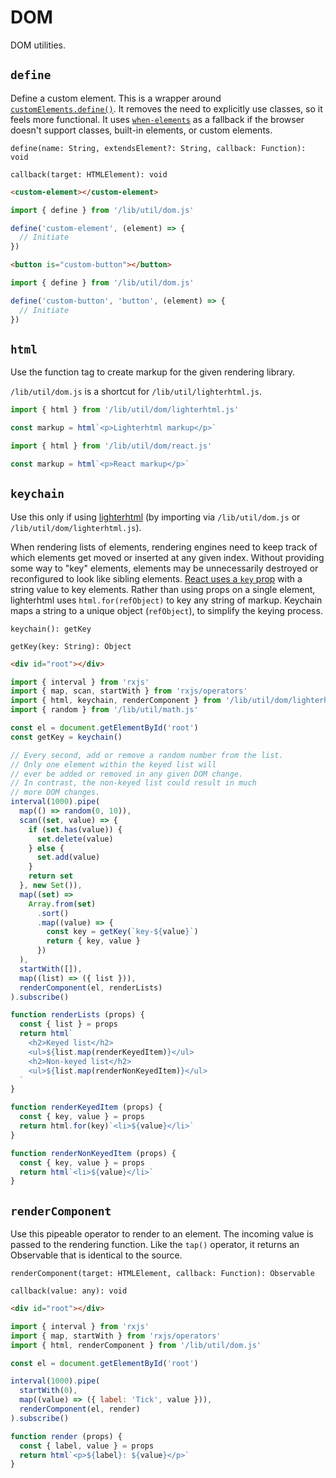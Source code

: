 # DOM

DOM utilities.

## `define`

Define a custom element. This is a wrapper around [`customElements.define()`](https://developer.mozilla.org/en-US/docs/Web/API/CustomElementRegistry/define). It removes the need to explicitly use classes, so it feels more functional. It uses [`when-elements`](https://github.com/indiana-university/when-elements) as a fallback if the browser doesn't support classes, built-in elements, or custom elements.

```
define(name: String, extendsElement?: String, callback: Function): void

callback(target: HTMLElement): void
```

```html
<custom-element></custom-element>
```

```js
import { define } from '/lib/util/dom.js'

define('custom-element', (element) => {
  // Initiate
})
```

```html
<button is="custom-button"></button>
```

```js
import { define } from '/lib/util/dom.js'

define('custom-button', 'button', (element) => {
  // Initiate
})
```

## `html`

Use the function tag to create markup for the given rendering library.

`/lib/util/dom.js` is a shortcut for `/lib/util/lighterhtml.js`.

```js
import { html } from '/lib/util/dom/lighterhtml.js'

const markup = html`<p>Lighterhtml markup</p>`
```

```js
import { html } from '/lib/util/dom/react.js'

const markup = html`<p>React markup</p>`
```

## `keychain`

Use this only if using [lighterhtml](https://github.com/WebReflection/lighterhtml) (by importing via `/lib/util/dom.js` or `/lib/util/dom/lighterhtml.js`).

When rendering lists of elements, rendering engines need to keep track of which elements get moved or inserted at any given index. Without providing some way to "key" elements, elements may be unnecessarily destroyed or reconfigured to look like sibling elements. [React uses a `key` prop](https://reactjs.org/docs/lists-and-keys.html) with a string value to key elements. Rather than using props on a single element, lighterhtml uses `html.for(refObject)` to key any string of markup. Keychain maps a string to a unique object (`refObject`), to simplify the keying process.

```
keychain(): getKey

getKey(key: String): Object
```

```html
<div id="root"></div>
```

```js
import { interval } from 'rxjs'
import { map, scan, startWith } from 'rxjs/operators'
import { html, keychain, renderComponent } from '/lib/util/dom/lighterhtml.js'
import { random } from '/lib/util/math.js'

const el = document.getElementById('root')
const getKey = keychain()

// Every second, add or remove a random number from the list.
// Only one element within the keyed list will
// ever be added or removed in any given DOM change.
// In contrast, the non-keyed list could result in much
// more DOM changes.
interval(1000).pipe(
  map(() => random(0, 10)),
  scan((set, value) => {
    if (set.has(value)) {
      set.delete(value)
    } else {
      set.add(value)
    }
    return set
  }, new Set()),
  map((set) =>
    Array.from(set)
      .sort()
      .map((value) => {
        const key = getKey(`key-${value}`)
        return { key, value }
      })
  ),
  startWith([]),
  map((list) => ({ list })),
  renderComponent(el, renderLists)
).subscribe()

function renderLists (props) {
  const { list } = props
  return html`
    <h2>Keyed list</h2>
    <ul>${list.map(renderKeyedItem)}</ul>
    <h2>Non-keyed list</h2>
    <ul>${list.map(renderNonKeyedItem)}</ul>
  `
}

function renderKeyedItem (props) {
  const { key, value } = props
  return html.for(key)`<li>${value}</li>`
}

function renderNonKeyedItem (props) {
  const { key, value } = props
  return html`<li>${value}</li>`
}
```

## `renderComponent`

Use this pipeable operator to render to an element. The incoming value is passed to the rendering function. Like the `tap()` operator, it returns an Observable that is identical to the source.

```
renderComponent(target: HTMLElement, callback: Function): Observable

callback(value: any): void
```

```html
<div id="root"></div>
```

```js
import { interval } from 'rxjs'
import { map, startWith } from 'rxjs/operators'
import { html, renderComponent } from '/lib/util/dom.js'

const el = document.getElementById('root')

interval(1000).pipe(
  startWith(0),
  map((value) => ({ label: 'Tick', value })),
  renderComponent(el, render)
).subscribe()

function render (props) {
  const { label, value } = props
  return html`<p>${label}: ${value}</p>`
}
```
